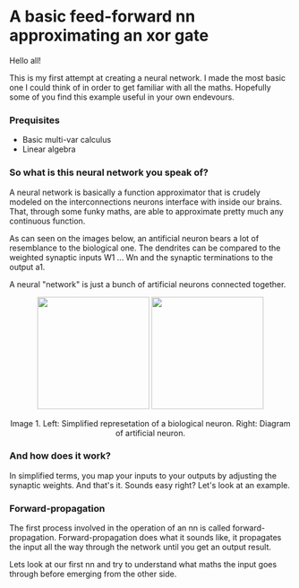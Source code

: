 # A basic feed-forward nn approximating an xor gate

Hello all!

This is my first attempt at creating a neural network. I made the most basic one I could think of in order to get familiar with all the maths. Hopefully some of you find this example useful in your own endevours.

### Prequisites
- Basic multi-var calculus
- Linear algebra

### So what is this neural network you speak of?

A neural network is basically a function approximator that is crudely modeled on the interconnections neurons interface with inside our brains. That, through some funky maths, are able to approximate pretty much any continuous function.

As can seen on the images below, an antificial neuron bears a lot of resemblance to the biological one. The dendrites can be compared to the weighted synaptic inputs W1 ... Wn and the synaptic terminations to the output a1.

A neural "network" is just a bunch of artificial neurons connected together.

<p align="center">
  <img src="https://cdn.rawgit.com/4driel/basic-nn-xor/master/images/biological-neuron.svg" height="200">
  <img src="https://cdn.rawgit.com/4driel/basic-nn-xor/master/images/artificial-neuron.svg" height="200">
</p>
<p align="center">
  Image 1. Left: Simplified represetation of a biological neuron. Right: Diagram of artificial neuron.
</p>

### And how does it work?

In simplified terms, you map your inputs to your outputs by adjusting the synaptic weights. And that's it. Sounds easy right? Let's look at an example.

### Forward-propagation

The first process involved in the operation of an nn is called forward-propagation. Forward-propagation does what it sounds like, it propagates the input all the way through the network until you get an output result.

Lets look at our first nn and try to understand what maths the input goes through before emerging from the other side.

